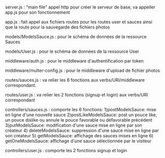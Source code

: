 server.js   : "main file" appel http pour créer le serveur de base, va appeller app.js pour son fonctionnement

app.js  :  fait appel aux fichiers routes pour les routes user et sauces 
ainsi que la route pour la sauvegarde des fichiers photos

models/ModelsSauce.js :  pour le schéma de données de la ressource Sauces

models/User.js : pour le schéma de données de la ressource User

middleware/auth.js : pour le middleware d'authentification par token

middleware/multer-config.js : pour le middleware d'upload de fichier photos

routes/sauces.js : va relier les 6 fonctions aux verbs/URI/middleware 
correspondant. 

routes/user.js : va relier les 2 fonctions (signup et login) aux verbs/URI correspondant

controllers/sauces.js : comporte les 6 fonctions:
    1)postModelsSauce: mise en ligne d'une nouvelle sauce
    2)postLikeModelsSauce: post un pouce like, un pouce dislike ou annule le pouce favorable ou défavorable précédent 
    3)putModelsSauce: modification d'une sauce mise en ligne par son créateur 
    4) deleteModelsSauce: suppression d'une sauce mise en ligne par son créateur
    5) getModelsSauce: affichage des sauces mises en ligne
    6) getOneModelsSauce: affichage d'une sauce sélectionnée par le visiteur

controllers/user.js : comporte les 2 fonctions signup et login 